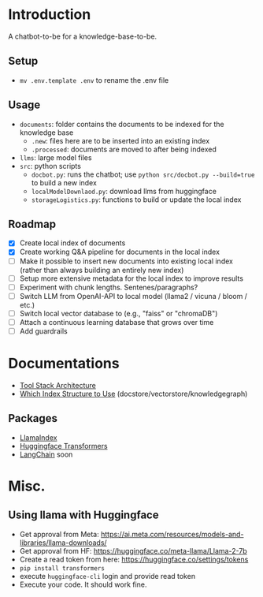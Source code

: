 # Introduction

A chatbot-to-be for a knowledge-base-to-be.

## Setup

- `mv .env.template .env` to rename the .env file

## Usage

- `documents`: folder contains the documents to be indexed for the knowledge base
  - `.new`: files here are to be inserted into an existing index
  - `.processed`: documents are moved to after being indexed
- `llms`: large model files
- `src`: python scripts
  - `docbot.py`: runs the chatbot; use `python src/docbot.py --build=true` to build a new index
  - `localModelDownlaod.py`: download llms from huggingface
  - `storageLogistics.py`: functions to build or update the local index

## Roadmap

- [x] Create local index of documents
- [x] Create working Q&A pipeline for documents in the local index
- [ ] Make it possible to insert new documents into existing local index (rather than always building an entirely new index)
- [ ] Setup more extensive metadata for the local index to improve results
- [ ] Experiment with chunk lengths. Sentenes/paragraphs?
- [ ] Switch LLM from OpenAI-API to local model (llama2 / vicuna / bloom / etc.)
- [ ] Switch local vector database to (e.g., "faiss" or "chromaDB")
- [ ] Attach a continuous learning database that grows over time
- [ ] Add guardrails

# Documentations

- [Tool Stack Architecture](https://a16z.com/2023/06/20/emerging-architectures-for-llm-applications/)
- [Which Index Structure to Use](https://www.mikulskibartosz.name/llama-index-which-index-should-you-use/) (docstore/vectorstore/knowledgegraph)
## Packages

- [LlamaIndex](https://gpt-index.readthedocs.io/en/latest/end_to_end_tutorials/usage_pattern.html)
- [Huggingface Transformers](https://github.com/huggingface/transformers)
- [LangChain](https://docs.langchain.com/docs/) soon

# Misc.

## Using llama with Huggingface

- Get approval from Meta: https://ai.meta.com/resources/models-and-libraries/llama-downloads/
- Get approval from HF: https://huggingface.co/meta-llama/Llama-2-7b
- Create a read token from here: https://huggingface.co/settings/tokens
- `pip install transformers`
- execute `huggingface-cli` login and provide read token
- Execute your code. It should work fine.
